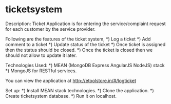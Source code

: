 # ticketsystem
Description: 
Ticket Application is for entering the service/complaint request for each customer by the service provider.

Following are the features of the ticket system,
*) Log a ticket
*) Add comment to a ticket
*) Update status of the ticket
*) Once ticket is assigned then the status should be closed.
*) Once the ticket is closed then we should not allow to update it later.

Technologies Used:
*) MEAN (MongoDB Express AngularJS NodeJS) stack
*) MongoJS for RESTful services.

You can view the application at http://etoolstore.in/#/logticket


Set up:
*) Install MEAN stack technologies.
*) Clone the application.
*) Create ticketsystem database.
*) Run it on localhost.
